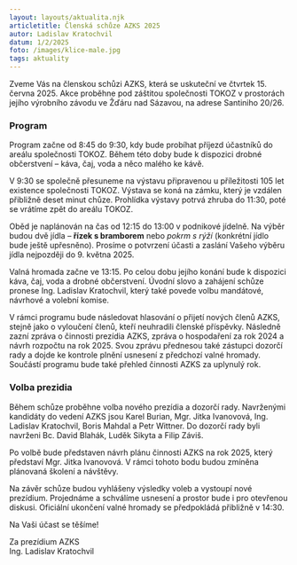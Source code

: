 ```yaml
---
layout: layouts/aktualita.njk
articletitle: Členská schůze AZKS 2025
autor: Ladislav Kratochvil
datum: 1/2/2025
foto: /images/klice-male.jpg
tags: aktuality
---
```

    
Zveme Vás na členskou schůzi AZKS, která se uskuteční ve čtvrtek 15. června 2025. Akce proběhne pod záštitou společnosti TOKOZ v prostorách jejího výrobního závodu ve Žďáru nad Sázavou, na adrese Santiniho 20/26.

### Program

Program začne od 8:45 do 9:30, kdy bude probíhat příjezd účastníků do areálu společnosti TOKOZ. Během této doby bude k dispozici drobné občerstvení – káva, čaj, voda a něco malého ke kávě.

V 9:30 se společně přesuneme na výstavu připravenou u příležitosti 105 let existence společnosti TOKOZ. Výstava se koná na zámku, který je vzdálen přibližně deset minut chůze. Prohlídka výstavy potrvá zhruba do 11:30, poté se vrátíme zpět do areálu TOKOZ.

Oběd je naplánován na čas od 12:15 do 13:00 v podnikové jídelně. Na výběr budou dvě jídla – **řízek s bramborem** nebo *pokrm s rýží* (konkrétní jídlo bude ještě upřesněno). Prosíme o potvrzení účasti a zaslání Vašeho výběru jídla nejpozději do 9. května 2025.

Valná hromada začne ve 13:15. Po celou dobu jejího konání bude k dispozici káva, čaj, voda a drobné občerstvení. Úvodní slovo a zahájení schůze pronese Ing. Ladislav Kratochvil, který také povede volbu mandátové, návrhové a volební komise.

V rámci programu bude následovat hlasování o přijetí nových členů AZKS, stejně jako o vyloučení členů, kteří neuhradili členské příspěvky. Následně zazní zpráva o činnosti prezídia AZKS, zpráva o hospodaření za rok 2024 a návrh rozpočtu na rok 2025. Svou zprávu přednesou také zástupci dozorčí rady a dojde ke kontrole plnění usnesení z předchozí valné hromady. Součástí programu bude také přehled činnosti AZKS za uplynulý rok.

### Volba prezidia

Během schůze proběhne volba nového prezídia a dozorčí rady. Navrženými kandidáty do vedení AZKS jsou Karel Burian, Mgr. Jitka Ivanovová, Ing. Ladislav Kratochvil, Boris Mahdal a Petr Wittner. Do dozorčí rady byli navrženi Bc. David Blahák, Luděk Sikyta a Filip Záviš.

Po volbě bude představen návrh plánu činnosti AZKS na rok 2025, který představí Mgr. Jitka Ivanovová. V rámci tohoto bodu budou zmíněna plánovaná školení a návštěvy.

Na závěr schůze budou vyhlášeny výsledky voleb a vystoupí nové prezídium. Projednáme a schválíme usnesení a prostor bude i pro otevřenou diskusi. Oficiální ukončení valné hromady se předpokládá přibližně v 14:30.

Na Vaši účast se těšíme!

Za prezídium AZKS   
Ing. Ladislav Kratochvil